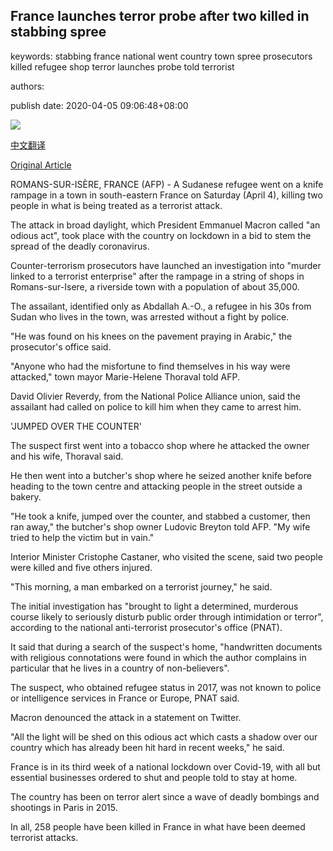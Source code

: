 ## France launches terror probe after two killed in stabbing spree

keywords: stabbing france national went country town spree prosecutors killed refugee shop terror launches probe told terrorist

authors: 

publish date: 2020-04-05 09:06:48+08:00

![](https://www.straitstimes.com/sites/default/files/styles/x_large/public/articles/2020/04/05/wh-francestabbing-050420.jpg?itok=iZ4aTk4S)

[中文翻译](France%20launches%20terror%20probe%20after%20two%20killed%20in%20stabbing%20spree_zh.md)

[Original Article](https://www.straitstimes.com/world/europe/france-launches-terror-probe-after-two-killed-in-stabbing-spree)

ROMANS-SUR-ISÈRE, FRANCE (AFP) - A Sudanese refugee went on a knife rampage in a town in south-eastern France on Saturday (April 4), killing two people in what is being treated as a terrorist attack.

The attack in broad daylight, which President Emmanuel Macron called "an odious act", took place with the country on lockdown in a bid to stem the spread of the deadly coronavirus.

Counter-terrorism prosecutors have launched an investigation into "murder linked to a terrorist enterprise" after the rampage in a string of shops in Romans-sur-Isere, a riverside town with a population of about 35,000.

The assailant, identified only as Abdallah A.-O., a refugee in his 30s from Sudan who lives in the town, was arrested without a fight by police.

"He was found on his knees on the pavement praying in Arabic," the prosecutor's office said.

"Anyone who had the misfortune to find themselves in his way were attacked," town mayor Marie-Helene Thoraval told AFP.

David Olivier Reverdy, from the National Police Alliance union, said the assailant had called on police to kill him when they came to arrest him.

'JUMPED OVER THE COUNTER'

The suspect first went into a tobacco shop where he attacked the owner and his wife, Thoraval said.

He then went into a butcher's shop where he seized another knife before heading to the town centre and attacking people in the street outside a bakery.

"He took a knife, jumped over the counter, and stabbed a customer, then ran away," the butcher's shop owner Ludovic Breyton told AFP. "My wife tried to help the victim but in vain."

Interior Minister Cristophe Castaner, who visited the scene, said two people were killed and five others injured.

"This morning, a man embarked on a terrorist journey," he said.

The initial investigation has "brought to light a determined, murderous course likely to seriously disturb public order through intimidation or terror", according to the national anti-terrorist prosecutor's office (PNAT).

It said that during a search of the suspect's home, "handwritten documents with religious connotations were found in which the author complains in particular that he lives in a country of non-believers".

The suspect, who obtained refugee status in 2017, was not known to police or intelligence services in France or Europe, PNAT said.

Macron denounced the attack in a statement on Twitter.

"All the light will be shed on this odious act which casts a shadow over our country which has already been hit hard in recent weeks," he said.

France is in its third week of a national lockdown over Covid-19, with all but essential businesses ordered to shut and people told to stay at home.

The country has been on terror alert since a wave of deadly bombings and shootings in Paris in 2015.

In all, 258 people have been killed in France in what have been deemed terrorist attacks.